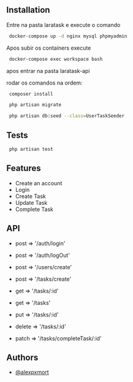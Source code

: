 ## Installation


Entre na pasta laratask e execute o comando

```bash
 docker-compose up -d nginx mysql phpmyadmin
```
Apos subir os containers execute

```bash
 docker-compose exec workspace bash 
```

apos entrar na pasta laratask-api

rodar os comandos na ordem:

```bash
 composer install
```

```bash
 php artisan migrate
```

```bash
 php artisan db:seed --class=UserTaskSeeder
```

## Tests

```bash
 php artisan test
```

## Features

- Create an account
- Login
- Create Task
- Update Task
- Complete Task



## API

- post => '/auth/login'
- post => '/auth/logOut'
- post => '/users/create'

- post => '/tasks/create'
- get => '/tasks/:id'
- get => '/tasks'
- put => '/tasks/:id'
- delete =>  '/tasks/:id'
- patch => '/tasks/completeTask/:id'

## Authors

- [@alexpxmort](https://github.com/alexpxmort)
